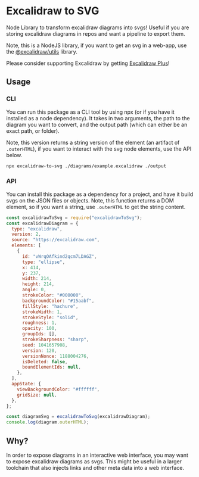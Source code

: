# Excalidraw to SVG

Node Library to transform excalidraw diagrams into svgs!
Useful if you are storing excalidraw diagrams in repos and want a pipeline to export them.

Note, this is a NodeJS library, if you want to get an svg in a web-app, use the [@excalidraw/utils](https://www.npmjs.com/package/@excalidraw/utils) library.

Please consider supporting Excalidraw by getting [Excalidraw Plus](https://plus.excalidraw.com/)!

## Usage

### CLI

You can run this package as a CLI tool by using npx (or if you have it installed as a node dependency).
It takes in two arguments, the path to the diagram you want to convert, and the output path (which can either be an exact path, or folder).

Note, this version returns a string version of the element (an artifact of `.outerHTML`), if you want to interact with the svg node elements, use the API below.

```bash
npx excalidraw-to-svg ./diagrams/example.excalidraw ./output
```

### API

You can install this package as a dependency for a project, and have it build svgs on the JSON files or objects.
Note, this function returns a DOM element, so if you want a string, use `.outerHTML` to get the string content.

```javascript
const excalidrawToSvg = require("excalidrawToSvg");
const excalidrawDiagram = {
  type: "excalidraw",
  version: 2,
  source: "https://excalidraw.com",
  elements: [
    {
      id: "vWrqOAfkind2qcm7LDAGZ",
      type: "ellipse",
      x: 414,
      y: 237,
      width: 214,
      height: 214,
      angle: 0,
      strokeColor: "#000000",
      backgroundColor: "#15aabf",
      fillStyle: "hachure",
      strokeWidth: 1,
      strokeStyle: "solid",
      roughness: 1,
      opacity: 100,
      groupIds: [],
      strokeSharpness: "sharp",
      seed: 1041657908,
      version: 120,
      versionNonce: 1188004276,
      isDeleted: false,
      boundElementIds: null,
    },
  ],
  appState: {
    viewBackgroundColor: "#ffffff",
    gridSize: null,
  },
};

const diagramSvg = excalidrawToSvg(excalidrawDiagram);
console.log(diagram.outerHTML);
```

## Why?

In order to expose diagrams in an interactive web interface, you may want to expose excalidraw diagrams as svgs. This might be useful in a larger toolchain that also injects links and other meta data into a web interface.
